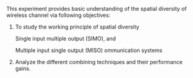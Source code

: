 This experiment provides basic understanding of the spatial diversity of wireless channel via following objectives:
1) To study the working principle of spatial diversity
   
   Single input multiple output (SIMO), and
   
   Multiple input single output (MISO) ommunication systems
  
2) Analyze the different combining techniques and their performance gains.

